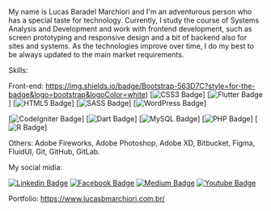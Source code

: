My name is Lucas Baradel Marchiori and I'm an adventurous person who has a special taste for technology. Currently, I study the course of Systems Analysis and Development and work with frontend development, such as screen prototyping and responsive design and a bit of backend also for sites and systems.
As the technologies improve over time, I do my best to be always updated to the main market requirements.

Skills: 

Front-end: 
https://img.shields.io/badge/Bootstrap-563D7C?style=for-the-badge&logo=bootstrap&logoColor=white)
[![CSS3 Badge](https://img.shields.io/badge/CSS3-1572B6?style=for-the-badge&logo=css3&logoColor=white)]
[![Flutter Badge](https://img.shields.io/badge/Flutter-02569B?style=for-the-badge&logo=flutter&logoColor=white)]
[![HTML5 Badge](https://img.shields.io/badge/HTML5-E34F26?style=for-the-badge&logo=html5&logoColor=white)]
[![SASS Badge](https://img.shields.io/badge/Sass-CC6699?style=for-the-badge&logo=sass&logoColor=white)]
[![WordPress Badge](https://img.shields.io/badge/Wordpress-21759B?style=for-the-badge&logo=wordpress&logoColor=white)]


[![CodeIgniter Badge](https://img.shields.io/badge/Codeigniter-EF4223?style=for-the-badge&logo=codeigniter&logoColor=white)]
[![Dart Badge](https://img.shields.io/badge/Dart-0175C2?style=for-the-badge&logo=dart&logoColor=white)]
[![MySQL Badge](https://img.shields.io/badge/MySQL-00000F?style=for-the-badge&logo=mysql&logoColor=white)]
[![PHP Badge](https://img.shields.io/badge/PHP-777BB4?style=for-the-badge&logo=php&logoColor=white)]
[![R Badge](https://img.shields.io/badge/R-276DC3?style=for-the-badge&logo=r&logoColor=white)]

Others: Adobe Fireworks, Adobe Photoshop, Adobe XD, Bitbucket, Figma, FluidUI, Git, GitHub, GitLab.

My social midia: 

[![Linkedin Badge](https://img.shields.io/badge/LinkedIn-0077B5?style=for-the-badge&logo=linkedin&logoColor=white&link=https://www.linkedin.com/in/dev-lucasbmarchiori/)](https://www.linkedin.com/in/dev-lucasbmarchiori/)
[![Facebook Badge](https://img.shields.io/badge/Facebook-1877F2?style=for-the-badge&logo=facebook&logoColor=white&link=https://www.facebook.com/lucasbmarchiori/)](https://www.facebook.com/lucasbmarchiori/)
[![Medium Badge](https://img.shields.io/badge/Medium-12100E?style=for-the-badge&logo=medium&logoColor=white&link=https://lucasbaradel.medium.com/)](https://lucasbaradel.medium.com/)
[![Youtube Badge](https://img.shields.io/badge/YouTube-FF0000?style=for-the-badge&logo=youtube&logoColor=white&link=https://www.youtube.com/channel/UCFWAu8TEfOzajZ5n5sni-oA)](https://www.youtube.com/channel/UCFWAu8TEfOzajZ5n5sni-oA/)

Portfolio: 
https://www.lucasbmarchiori.com.br/






